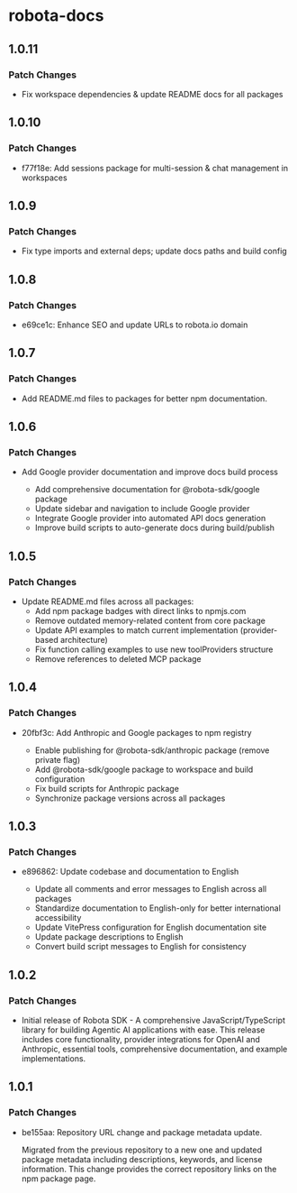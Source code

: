 # robota-docs

## 1.0.11

### Patch Changes

- Fix workspace dependencies & update README docs for all packages

## 1.0.10

### Patch Changes

- f77f18e: Add sessions package for multi-session & chat management in workspaces

## 1.0.9

### Patch Changes

- Fix type imports and external deps; update docs paths and build config

## 1.0.8

### Patch Changes

- e69ce1c: Enhance SEO and update URLs to robota.io domain

## 1.0.7

### Patch Changes

- Add README.md files to packages for better npm documentation.

## 1.0.6

### Patch Changes

- Add Google provider documentation and improve docs build process

  - Add comprehensive documentation for @robota-sdk/google package
  - Update sidebar and navigation to include Google provider
  - Integrate Google provider into automated API docs generation
  - Improve build scripts to auto-generate docs during build/publish

## 1.0.5

### Patch Changes

- Update README.md files across all packages:
  - Add npm package badges with direct links to npmjs.com
  - Remove outdated memory-related content from core package
  - Update API examples to match current implementation (provider-based architecture)
  - Fix function calling examples to use new toolProviders structure
  - Remove references to deleted MCP package

## 1.0.4

### Patch Changes

- 20fbf3c: Add Anthropic and Google packages to npm registry

  - Enable publishing for @robota-sdk/anthropic package (remove private flag)
  - Add @robota-sdk/google package to workspace and build configuration
  - Fix build scripts for Anthropic package
  - Synchronize package versions across all packages

## 1.0.3

### Patch Changes

- e896862: Update codebase and documentation to English

  - Update all comments and error messages to English across all packages
  - Standardize documentation to English-only for better international accessibility
  - Update VitePress configuration for English documentation site
  - Update package descriptions to English
  - Convert build script messages to English for consistency

## 1.0.2

### Patch Changes

- Initial release of Robota SDK - A comprehensive JavaScript/TypeScript library for building Agentic AI applications with ease. This release includes core functionality, provider integrations for OpenAI and Anthropic, essential tools, comprehensive documentation, and example implementations.

## 1.0.1

### Patch Changes

- be155aa: Repository URL change and package metadata update.

  Migrated from the previous repository to a new one and updated package metadata including descriptions, keywords, and license information. This change provides the correct repository links on the npm package page.
